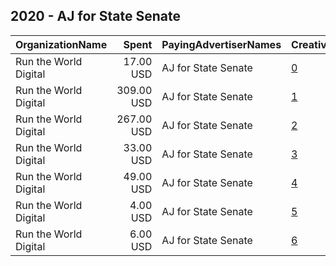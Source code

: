 ## 2020 - AJ for State Senate 
|OrganizationName|Spent|PayingAdvertiserNames|CreativeUrls|Impressions|Genders|AgeBrackets|CountryCodes|BillingAddresses|CandidateBallotInformation|
|:---|---:|:---|:---|---:|:---|:---|:---|:---|:---|
|Run the World Digital|17.00 USD|AJ for State Senate|[0](https://www.snap.com/political-ads/asset/90258bc8edc707eef473660eea05d8f6e8f5246abdb9da5c67346b96ddc71f34?mediaType=mp4)|2,779||18+|united states|"1324 Spaight St,Madison,53703,US"|AJ Kurdoglu|
|Run the World Digital|309.00 USD|AJ for State Senate|[1](https://www.snap.com/political-ads/asset/90258bc8edc707eef473660eea05d8f6e8f5246abdb9da5c67346b96ddc71f34?mediaType=mp4)|16,540||18+|united states|"1324 Spaight St,Madison,53703,US"|AJ Kurdoglu|
|Run the World Digital|267.00 USD|AJ for State Senate|[2](https://www.snap.com/political-ads/asset/4d1e7f084359a6d8d49cd8c99a8eef2f48d2c3acd10664995307a240f29313d7?mediaType=mp4)|14,263||18+|united states|"1324 Spaight St,Madison,53703,US"|AJ Kurdoglu|
|Run the World Digital|33.00 USD|AJ for State Senate|[3](https://www.snap.com/political-ads/asset/6501d7c23c0d6469a7ccc424f92f77165fc508a371e7988036a0a3391e718022?mediaType=mp4)|4,502||18+|united states|"1324 Spaight St,Madison,53703,US"|AJ Kurdoglu|
|Run the World Digital|49.00 USD|AJ for State Senate|[4](https://www.snap.com/political-ads/asset/4d1e7f084359a6d8d49cd8c99a8eef2f48d2c3acd10664995307a240f29313d7?mediaType=mp4)|7,487||18+|united states|"1324 Spaight St,Madison,53703,US"|AJ Kurdoglu|
|Run the World Digital|4.00 USD|AJ for State Senate|[5](https://www.snap.com/political-ads/asset/3f33c12a3808344481fd4cd73d0293ecdc5bb95c70e75481f4536927daebbe9d?mediaType=mp4)|366||18+|united states|"1324 Spaight St,Madison,53703,US"|AJ Kurdoglu|
|Run the World Digital|6.00 USD|AJ for State Senate|[6](https://www.snap.com/political-ads/asset/6501d7c23c0d6469a7ccc424f92f77165fc508a371e7988036a0a3391e718022?mediaType=mp4)|580||18+|united states|"1324 Spaight St,Madison,53703,US"|AJ Kurdoglu|
